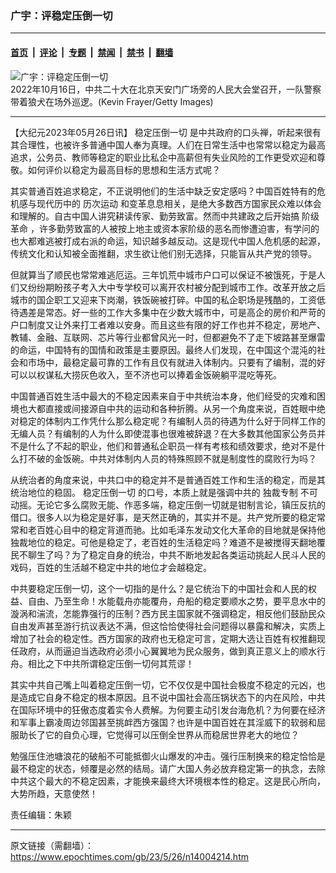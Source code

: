 ### 广宇：评稳定压倒一切

---

#### [首页](../../../..?n14004214) &nbsp;|&nbsp; [评论](../../../../../epoch-comment?n14004214) &nbsp;|&nbsp; [专题](../../../../../epoch-special?n14004214) &nbsp;|&nbsp; [禁闻](../../../../../epoch-news?n14004214) &nbsp;|&nbsp; [禁书](../../../../../books?n14004214) &nbsp;|&nbsp; [翻墙](https://github.com/gfw-breaker/nogfw/blob/master/README.md?n14004214)


<div><img alt="广宇：评稳定压倒一切" class="attachment-djy_600_400 size-djy_600_400 wp-post-image" src="https://i.epochtimes.com/assets/uploads/2022/10/id13846954-GettyImages-1433806822_light-600x400.jpg"/>
<div class="caption">
 2022年10月16日，中共二十大在北京天安门广场旁的人民大会堂召开，一队警察带着狼犬在场外巡逻。(Kevin Frayer/Getty Images)
</div></div><hr/><div class="post_content" id="artbody" itemprop="articleBody">
 <!-- article content begin -->
 <p>
  【大纪元2023年05月26日讯】
  <ok href="https://www.epochtimes.com/gb/tag/%E7%A8%B3%E5%AE%9A%E5%8E%8B%E5%80%92%E4%B8%80%E5%88%87.html">
   稳定压倒一切
  </ok>
  是中共政府的口头禅，听起来很有其合理性，也被许多普通中国人奉为真理。人们在日常生活中也常常以稳定为最高追求，公务员、教师等稳定的职业比私企中高薪但有失业风险的工作更受欢迎和尊敬。如何评价以稳定为最高目标的思想和生活方式呢？
 </p>
 <p>
  其实普通百姓追求稳定，不正说明他们的生活中缺乏安定感吗？中国百姓特有的危机感与现代历中的
  <ok href="https://www.epochtimes.com/gb/tag/%E5%8E%86%E6%AC%A1%E8%BF%90%E5%8A%A8.html">
   历次运动
  </ok>
  和变革息息相关，是绝大多数西方国家民众难以体会和理解的。自古中国人讲究耕读传家、勤劳致富。然而中共建政之后开始搞
  <ok href="https://www.epochtimes.com/gb/tag/%E9%98%B6%E7%BA%A7%E9%9D%A9%E5%91%BD.html">
   阶级革命
  </ok>
  ，许多勤劳致富的人被按上地主或资本家阶级的恶名而惨遭迫害，有学问的也大都难逃被打成右派的命运，知识越多越反动。这是现代中国人危机感的起源，传统文化和认知被全面推翻，求生欲让他们别无选择，只能盲从共产党的领导。
 </p>
 <p>
  但就算当了顺民也常常难逃厄运。三年饥荒中城市户口可以保证不被饿死，于是人们又纷纷期盼孩子考入大中专学校可以离开农村被分配到城市工作。改革开放之后城市的国企职工又迎来下岗潮，铁饭碗被打碎。中国的私企职场是残酷的，工资低待遇差是常态。好一些的工作大多集中在少数大城市中，可是高企的房价和严苛的户口制度又让外来打工者难以安身。而且这些有限的好工作也并不稳定，房地产、教辅、金融、互联网、芯片等行业都曾风光一时，但都避免不了走下坡路甚至爆雷的命运，中国特有的国情和政策是主要原因。最终人们发现，在中国这个混沌的社会和市场中，最稳定最可靠的工作有且仅有就进入体制内。只要有了编制，混的好可以以权谋私大捞灰色收入，至不济也可以捧着金饭碗躺平混吃等死。
 </p>
 <p>
  中国普通百姓生活中最大的不稳定因素来自于中共统治本身，他们经受的灾难和困境也大都直接或间接源自中共的运动和各种折腾。从另一个角度来说，百姓眼中绝对稳定的体制内工作凭什么那么稳定呢？有编制人员的待遇为什么好于同样工作的无编人员？有编制的人为什么即使混事也很难被辞退？在大多数其他国家公务员并不是什么了不起的职业，他们和普通私企职员一样有考核和绩效要求，绝对不是什么打不破的金饭碗。中共对体制内人员的特殊照顾不就是制度性的腐败行为吗？
 </p>
 <p>
  从统治者的角度来说，中共口中的稳定并不是普通百姓工作和生活的稳定，而是其统治地位的稳固。
  <ok href="https://www.epochtimes.com/gb/tag/%E7%A8%B3%E5%AE%9A%E5%8E%8B%E5%80%92%E4%B8%80%E5%88%87.html">
   稳定压倒一切
  </ok>
  的口号，本质上就是强调中共的
  <ok href="https://www.epochtimes.com/gb/tag/%E7%8B%AC%E8%A3%81%E4%B8%93%E5%88%B6.html">
   独裁专制
  </ok>
  不可动摇。无论它多么腐败无能、作恶多端，稳定压倒一切就是钳制言论，镇压反抗的借口。很多人以为稳定是好事，是天然正确的，其实并不是。共产党所要的稳定常常和老百姓心目中的稳定背道而驰。比如毛泽东发动文化大革命的目地就是保持他独裁地位的稳定。可他是稳定了，老百姓的生活稳定吗？难道不是被搅得天翻地覆民不聊生了吗？为了稳定自身的统治，中共不断地发起各类运动挑起人民斗人民的戏码，百姓的生活越不稳定中共的地位才会越稳定。
 </p>
 <p>
  中共要稳定压倒一切，这个一切指的是什么？是它统治下的中国社会和人民的权益、自由、乃至生命！水能载舟亦能覆舟，舟船的稳定要顺水之势，要平息水中的漩涡和湍流，怎能靠强行的压制？西方民主国家就不强调稳定，相反他们鼓励民众自由发声甚至游行抗议表达不满，但这恰恰使得社会问题得以暴露和解决，实质上增加了社会的稳定性。西方国家的政府也无稳定可言，定期大选让百姓有权推翻现任政府，从而逼迫当选政府必须小心翼翼地为民众服务，做到真正意义上的顺水行舟。相比之下中共所谓稳定压倒一切何其荒谬！
 </p>
 <p>
  其实中共自己嘴上叫着稳定压倒一切，它不仅仅是中国社会极度不稳定的元凶，也是造成它自身不稳定的根本原因。且不说中国社会高压锅状态下的内在风险，中共在国际环境中的狂傲态度着实令人费解。为何要主动引发台海危机？为何要在经济和军事上霸凌周边邻国甚至挑衅西方强国？也许是中国百姓在其淫威下的软弱和屈服助长了它的自负心理，它觉得可以压倒全世界从而稳居世界老大的地位？
 </p>
 <p>
  勉强压住池塘浪花的破船不可能抵御火山爆发的冲击。强行压制换来的稳定恰恰是最不稳定的状态，倾覆是必然的结局。请广大国人务必放弃稳定第一的执念，去除中共这个最大的不稳定因素，才能换来最终大环境根本性的稳定。这是民心所向，大势所趋，天意使然！
 </p>
 <p>
  责任编辑：朱颖
 </p>
 <!-- article content end -->
 <div id="below_article_ad">
 </div>
</div>


---

原文链接（需翻墙）：https://www.epochtimes.com/gb/23/5/26/n14004214.htm